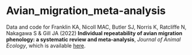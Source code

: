 # Avian_migration_meta-analysis

Data and code for Franklin KA, Nicoll MAC, Butler SJ, Norris K, Ratcliffe N, Nakagawa S & Gill JA (2022) **Individual repeatability of avian migration phenology: a systematic review and meta-analysis**, *Journal of Animal Ecology*, which is available [here](https://doi.org/10.1111/1365-2656.13697).
